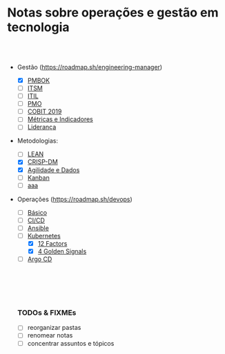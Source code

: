 # Notas sobre operações e gestão em tecnologia

<br><br>

- Gestão (https://roadmap.sh/engineering-manager)
  - [x] [PMBOK](./notas/02_pmbok.md)
  - [ ] [ITSM](./notas/)
  - [ ] [ITIL](./notas/)
  - [ ] [PMO](./notas/)
  - [ ] [COBIT 2019](./notas/)
  - [ ] [Métricas e Indicadores](./notas)
  - [ ] [Liderança](./notas)

- Metodologias:
  - [ ] [LEAN](./notas/)
  - [x] [CRISP-DM](./notas/01_crispdm.md)
  - [x] [Agilidade e Dados](./notas/03_agilidade-e-dados.md)
  - [ ] [Kanban](./notas)
  - [ ] [aaa](./notas)

- Operações (https://roadmap.sh/devops)
  - [ ] [Básico](./notas)
  - [ ] [CI/CD](./notas/)
  - [ ] [Ansible](./notas/)
  - [ ] [Kubernetes](./notas/)
    - [x] [12 Factors](https://12factor.net/)
    - [x] [4 Golden Signals](https://www.elastic.co/blog/observability-metrics)
  - [ ] [Argo CD](./notas/)

  <br><br><br><br>

  ### TODOs & FIXMEs
  - [ ] reorganizar pastas
  - [ ] renomear notas
  - [ ] concentrar assuntos e tópicos
